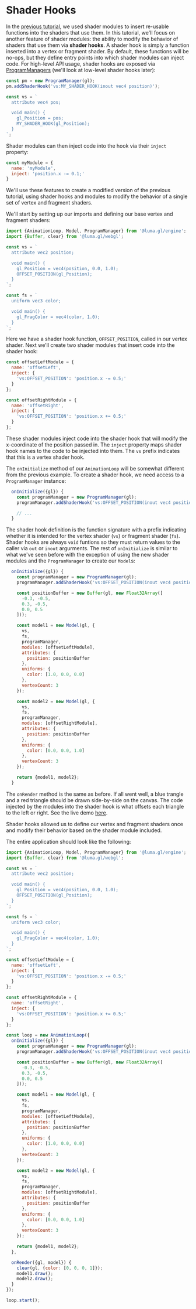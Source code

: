 # Shader Hooks

In the [previous tutorial](/docs/getting-started/shader-hooks.md), we used shader modules to insert re-usable functions into the shaders that use them. In this tutorial, we'll focus on another feature of shader modules: the ability to modify the behavior of shaders that use them via **shader hooks**. A shader hook is simply a function inserted into a vertex or fragment shader. By default, these functions will be no-ops, but they define entry points into which shader modules can inject code. For high-level API usage, shader hooks are exposed via [ProgramManagers](/docs/api-reference/engine/program-manager.md) (we'll look at low-level shader hooks later):

```js
const pm = new ProgramManager(gl);
pm.addShaderHook('vs:MY_SHADER_HOOK(inout vec4 position)');

const vs = `
  attribute vec4 pos;

  void main() {
    gl_Position = pos;
    MY_SHADER_HOOK(gl_Position);
  }
`;
```


Shader modules can then inject code into the hook via their `inject` property:

```js
const myModule = {
  name: 'myModule',
  inject: 'position.x -= 0.1;'
}
```

We'll use these features to create a modified version of the previous tutorial, using shader hooks and modules to modify the behavior of a single set of vertex and fragment shaders.


We'll start by setting up our imports and defining our base vertex and fragment shaders:
```js
import {AnimationLoop, Model, ProgramManager} from '@luma.gl/engine';
import {Buffer, clear} from '@luma.gl/webgl';

const vs = `
  attribute vec2 position;

  void main() {
    gl_Position = vec4(position, 0.0, 1.0);
    OFFSET_POSITION(gl_Position);
  }
`;

const fs = `
  uniform vec3 color;

  void main() {
    gl_FragColor = vec4(color, 1.0);
  }
`;
```

Here we have a shader hook function, `OFFSET_POSITION`, called in our vertex shader. Next we'll create two shader modules that insert code into the shader hook:
```js
const offsetLeftModule = {
  name: 'offsetLeft',
  inject: {
    'vs:OFFSET_POSITION': 'position.x -= 0.5;'
  }
};

const offsetRightModule = {
  name: 'offsetRight',
  inject: {
    'vs:OFFSET_POSITION': 'position.x += 0.5;'
  }
};
```

These shader modules inject code into the shader hook that will modify the x-coordinate of the position passed in. The `inject` property maps shader hook names to the code to be injected into them. The `vs` prefix indicates that this is a vertex shader hook.

The `onInitialize` method of our `AnimationLoop` will be somewhat different from the previous example. To create a shader hook, we need access to a `ProgramManager` instance:

```js
  onInitialize({gl}) {
    const programManager = new ProgramManager(gl);
    programManager.addShaderHook('vs:OFFSET_POSITION(inout vec4 position)');

    // ...
  }
```

The shader hook definition is the function signature with a prefix indicating whether it is intended for the vertex shader (`vs`) or fragment shader (`fs`). Shader hooks are always `void` funtions so they must return values to the caller via `out` or `inout` argurments. The rest of `onInitialize` is similar to what we've seen before with the exception of using the new shader modules and the `ProgramManager` to create our `Model`s:

```js
  onInitialize({gl}) {
    const programManager = new ProgramManager(gl);
    programManager.addShaderHook('vs:OFFSET_POSITION(inout vec4 position)');

    const positionBuffer = new Buffer(gl, new Float32Array([
      -0.3, -0.5,
      0.3, -0.5,
      0.0, 0.5
    ]));

    const model1 = new Model(gl, {
      vs,
      fs,
      programManager,
      modules: [offsetLeftModule],
      attributes: {
        position: positionBuffer
      },
      uniforms: {
        color: [1.0, 0.0, 0.0]
      },
      vertexCount: 3
    });

    const model2 = new Model(gl, {
      vs,
      fs,
      programManager,
      modules: [offsetRightModule],
      attributes: {
        position: positionBuffer
      },
      uniforms: {
        color: [0.0, 0.0, 1.0]
      },
      vertexCount: 3
    });

    return {model1, model2};
  }
```

The `onRender` method is the same as before. If all went well, a blue trangle and a red triangle should be drawn side-by-side on the canvas. The code injected by the modules into the shader hook is what offsets each triangle to the left or right. See the live demo [here](/examples/getting-started/shader-hooks).

Shader hooks allowed us to define our vertex and fragment shaders once and modify their behavior based on the shader module included.

The entire application should look like the following:
```js
import {AnimationLoop, Model, ProgramManager} from '@luma.gl/engine';
import {Buffer, clear} from '@luma.gl/webgl';

const vs = `
  attribute vec2 position;

  void main() {
    gl_Position = vec4(position, 0.0, 1.0);
    OFFSET_POSITION(gl_Position);
  }
`;

const fs = `
  uniform vec3 color;

  void main() {
    gl_FragColor = vec4(color, 1.0);
  }
`;

const offsetLeftModule = {
  name: 'offsetLeft',
  inject: {
    'vs:OFFSET_POSITION': 'position.x -= 0.5;'
  }
};

const offsetRightModule = {
  name: 'offsetRight',
  inject: {
    'vs:OFFSET_POSITION': 'position.x += 0.5;'
  }
};

const loop = new AnimationLoop({
  onInitialize({gl}) {
    const programManager = new ProgramManager(gl);
    programManager.addShaderHook('vs:OFFSET_POSITION(inout vec4 position)');

    const positionBuffer = new Buffer(gl, new Float32Array([
      -0.3, -0.5,
      0.3, -0.5,
      0.0, 0.5
    ]));

    const model1 = new Model(gl, {
      vs,
      fs,
      programManager,
      modules: [offsetLeftModule],
      attributes: {
        position: positionBuffer
      },
      uniforms: {
        color: [1.0, 0.0, 0.0]
      },
      vertexCount: 3
    });

    const model2 = new Model(gl, {
      vs,
      fs,
      programManager,
      modules: [offsetRightModule],
      attributes: {
        position: positionBuffer
      },
      uniforms: {
        color: [0.0, 0.0, 1.0]
      },
      vertexCount: 3
    });

    return {model1, model2};
  },

  onRender({gl, model}) {
    clear(gl, {color: [0, 0, 0, 1]});
    model1.draw();
    model2.draw();
  }
});

loop.start();
```

